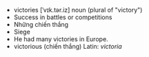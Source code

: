 - victories	[ˈvɪk.tər.iz]	noun (plural of "victory")
- Success in battles or competitions
- Những chiến thắng
- Siege
- He had many victories in Europe.
- victorious (chiến thắng)	Latin: *victoria*